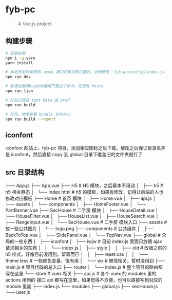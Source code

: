 # fyb-pc

> A Vue.js project


## 构建步骤

``` bash
# 安装依赖
npm i -g yarn
yarn install

# 本地开发时候使用，mock 接口如果没有拦截到，记得修改 `fyb-pc/config/index.js` 里面的 proxyTable 相关代码，添加拦截规则
npm run dev

# 联调或者修bug的时候用下面这个命令，记得改 hosts
npm run lian

# 打包记得选 test beta 或 prod
npm run build

# 打包，顺便查看 bundle 文件大小
npm run build --report
```


## iconfont

iconfont 网站上，fyb-pc 项目，添加相应图标之后下载，解压之后保证目录名字是 iconfont，然后直接 copy 到 global 目录下覆盖旧的文件夹就行了


## src 目录结构

├── App.js
├── App.vue
├── H5  # H5 模块，之后基本不用动
│   ├── h5  # h5 相关静态
│   └── index.html  # h5 的模板，如果有修改，记得让后端的人也修改对应模板
├── Home  # 首页 模块
│   ├── Home.vue
│   ├── api.js
│   ├── assets
│   └── components
│       ├── HomeFooter.vue
│       └── PartBanner.vue
├── SecHouse  # 二手房 模块
│   ├── HouseDetail.vue
│   ├── HouseFilter.vue
│   ├── HouseList.vue
│   ├── HouseSearch.vue
│   ├── RangeInput.vue
│   └── SecHouse.vue  # 二手房 模块入口
├── assets  # 放一些公共图片
│   └── logo.png
├── components  # 公共组件
│   ├── BackToTop.vue
│   ├── SlidePanel.vue
│   └── TopNav.vue
├── global  # 全局的一些东西
│   ├── iconfont
│   ├── iwjw  # 目前 index.js 里面只放跟 ajax 请求相关的东西
│   │   └── index.js
│   ├── style
│   │   ├── old # 改版之前的 h5 样式，好像目前没用到，留着而已
│   │   ├── reset.css
│   │   └── theme.less  # 一些颜色变量，很有用
│   └── wx  # 微信相关，暂时没用到
├── main.js # 项目代码的总入口
├── router
│   └── index.js  # 整个项目的路由都写在这里
└── store # vuex 相关
    ├── api.js  # 各个 vuex 的 modules 里的 actions 用到的 接口 api 都写在这里，如果觉得不方便，也可以直接写到对应的 module 里面
    ├── index.js
    └── modules
        ├── global.js
        ├── secHouse.js
        └── user.js
